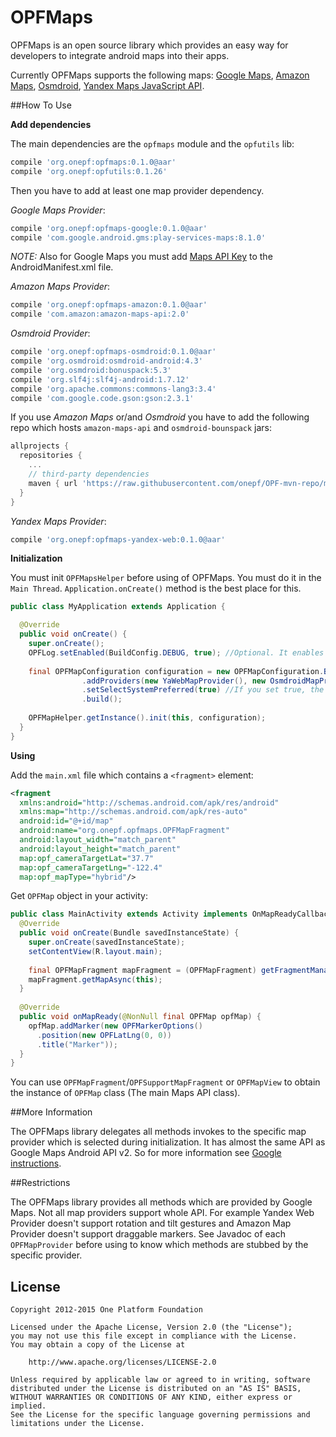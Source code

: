 # OPFMaps
OPFMaps is an open source library which provides an easy way for developers to integrate android maps into their apps.

Currently OPFMaps supports the following maps: [Google Maps][google-maps], [Amazon Maps][amazon-maps], [Osmdroid][osmdroid], [Yandex Maps JavaScript API][yandex-web-maps].

##How To Use

**Add dependencies**

The main dependencies are the `opfmaps` module and the `opfutils` lib:

```gradle
compile 'org.onepf:opfmaps:0.1.0@aar'
compile 'org.onepf:opfutils:0.1.26'
```
Then you have to add at least one map provider dependency.

*Google Maps Provider*:

```gradle
compile 'org.onepf:opfmaps-google:0.1.0@aar'
compile 'com.google.android.gms:play-services-maps:8.1.0'
```

*NOTE:* Also for Google Maps you must add [Maps API Key][google-api-key] to the AndroidManifest.xml file.

*Amazon Maps Provider*:

```gradle
compile 'org.onepf:opfmaps-amazon:0.1.0@aar'
compile 'com.amazon:amazon-maps-api:2.0'
```

*Osmdroid Provider*:

```gradle
compile 'org.onepf:opfmaps-osmdroid:0.1.0@aar'
compile 'org.osmdroid:osmdroid-android:4.3'
compile 'org.osmdroid:bonuspack:5.3'
compile 'org.slf4j:slf4j-android:1.7.12'
compile 'org.apache.commons:commons-lang3:3.4'
compile 'com.google.code.gson:gson:2.3.1'
```

If you use *Amazon Maps* or/and *Osmdroid* you have to add the following repo which hosts `amazon-maps-api` and `osmdroid-bounspack` jars:

```gradle
allprojects {
  repositories {
    ...
    // third-party dependencies
    maven { url 'https://raw.githubusercontent.com/onepf/OPF-mvn-repo/master/' }
  }
}
```

*Yandex Maps Provider*:

```gradle
compile 'org.onepf:opfmaps-yandex-web:0.1.0@aar'
```


**Initialization**

You must init `OPFMapsHelper` before using of OPFMaps. You must do it in the `Main Thread`. `Application.onCreate()` method is the best place for this.

```java
public class MyApplication extends Application {

  @Override
  public void onCreate() {
    super.onCreate();
    OPFLog.setEnabled(BuildConfig.DEBUG, true); //Optional. It enables debug logs of the OPFMaps library.
    
    final OPFMapConfiguration configuration = new OPFMapConfiguration.Builder()
                .addProviders(new YaWebMapProvider(), new OsmdroidMapProvider(), new GoogleMapProvider(), new AmazonMapProvider()) //Add all providers. The priority of the providers corresponds to the order in which they were added.
                .setSelectSystemPreferred(true) //If you set true, the system push provider will get the highest priority. Default value is false.
                .build(); 
    
    OPFMapHelper.getInstance().init(this, configuration);
  }
}
```

**Using**

Add the `main.xml` file which contains a `<fragment>` element:

```xml
<fragment
  xmlns:android="http://schemas.android.com/apk/res/android"
  xmlns:map="http://schemas.android.com/apk/res-auto"
  android:id="@+id/map"
  android:name="org.onepf.opfmaps.OPFMapFragment"
  android:layout_width="match_parent"
  android:layout_height="match_parent"
  map:opf_cameraTargetLat="37.7"
  map:opf_cameraTargetLng="-122.4"
  map:opf_mapType="hybrid"/>
```

Get `OPFMap` object in your activity:

```java
public class MainActivity extends Activity implements OnMapReadyCallback {
  @Override
  public void onCreate(Bundle savedInstanceState) {
    super.onCreate(savedInstanceState);
    setContentView(R.layout.main);
    
    final OPFMapFragment mapFragment = (OPFMapFragment) getFragmentManager().findFragmentById(R.id.map);
    mapFragment.getMapAsync(this);
  }
  
  @Override
  public void onMapReady(@NonNull final OPFMap opfMap) {
    opfMap.addMarker(new OPFMarkerOptions()
      .position(new OPFLatLng(0, 0))
      .title("Marker"));
  }
}
```

You can use `OPFMapFragment`/`OPFSupportMapFragment` or `OPFMapView` to obtain the instance of `OPFMap` class (The main Maps API class).

##More Information

The OPFMaps library delegates all methods invokes to the specific map provider which is selected during initialization. It has almost the same API as Google Maps Android API v2. So for more information see [Google instructions][google-instructions].

##Restrictions

The OPFMaps library provides all methods which are provided by Google Maps. Not all map providers support whole API. For example Yandex Web Provider doesn't support rotation and tilt gestures and Amazon Map Provider doesn't support draggable markers. See Javadoc of each `OPFMapProvider` before using to know which methods are stubbed by the specific provider.

## License

    Copyright 2012-2015 One Platform Foundation

    Licensed under the Apache License, Version 2.0 (the "License");
    you may not use this file except in compliance with the License.
    You may obtain a copy of the License at

        http://www.apache.org/licenses/LICENSE-2.0

    Unless required by applicable law or agreed to in writing, software
    distributed under the License is distributed on an "AS IS" BASIS,
    WITHOUT WARRANTIES OR CONDITIONS OF ANY KIND, either express or implied.
    See the License for the specific language governing permissions and
    limitations under the License.
    
    
[google-maps]: https://developers.google.com/maps/documentation/android-api
[amazon-maps]: https://developer.amazon.com/public/apis/experience/maps
[osmdroid]: https://github.com/osmdroid/osmdroid
[yandex-web-maps]: https://tech.yandex.ru/maps/jsapi
[google-api-key]: https://developers.google.com/maps/documentation/android-api/signup
[google-instructions]: https://developers.google.com/maps/documentation/android-api/intro
